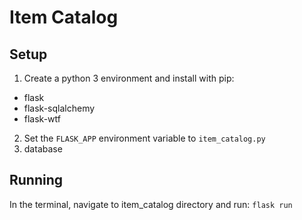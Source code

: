 # Item Catalog

## Setup
1. Create a python 3 environment and install with pip:
- flask
- flask-sqlalchemy
- flask-wtf

2. Set the `FLASK_APP` environment variable to `item_catalog.py`
3. database

## Running
In the terminal, navigate to item_catalog directory and run: `flask run`